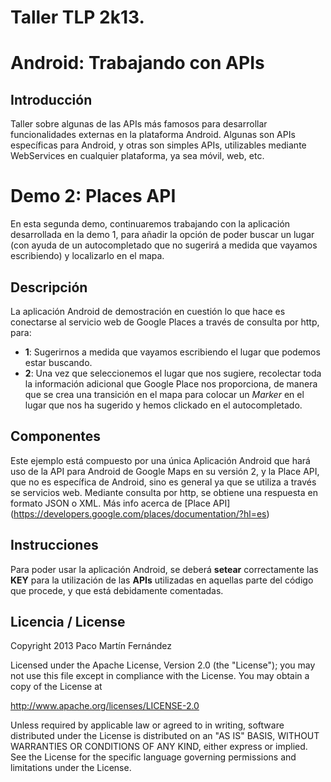 # Taller TLP 2k13. 
# Android: Trabajando con APIs

## Introducción

Taller sobre algunas de las APIs más famosos para desarrollar funcionalidades externas en la plataforma Android. Algunas son APIs específicas para Android, y otras son simples APIs, utilizables mediante WebServices en cualquier plataforma, ya sea móvil, web, etc.

# Demo 2: Places API

En esta segunda demo, continuaremos trabajando con la aplicación desarrollada en la demo 1, para añadir la opción de poder buscar un lugar (con ayuda de un autocompletado que no sugerirá a medida que vayamos escribiendo) y localizarlo en el mapa.

## Descripción

La aplicación Android de demostración en cuestión lo que hace es conectarse al servicio web de Google Places a través de consulta por http, para:

* **1**: Sugerirnos a medida que vayamos escribiendo el lugar que podemos estar buscando.
* **2**: Una vez que seleccionemos el lugar que nos sugiere, recolectar toda la información adicional que Google Place nos proporciona, de manera que se crea una transición en el mapa para colocar un *Marker* en el lugar que nos ha sugerido y hemos clickado en el autocompletado.

## Componentes

Este ejemplo está compuesto por una única Aplicación Android que hará uso de la API para Android de Google Maps en su versión 2, y la Place API, que no es específica de Android, sino es general ya que se utiliza a través se servicios web. Mediante consulta por http, se obtiene una respuesta en formato JSON o XML. Más info acerca de [Place API] (https://developers.google.com/places/documentation/?hl=es)

## Instrucciones

Para poder usar la aplicación Android, se deberá **setear** correctamente las **KEY** para la utilización de las **APIs** utilizadas en aquellas parte del código que procede, y que está debidamente comentadas.

## Licencia / License

Copyright 2013 Paco Martín Fernández

Licensed under the Apache License, Version 2.0 (the "License");
you may not use this file except in compliance with the License.
You may obtain a copy of the License at

http://www.apache.org/licenses/LICENSE-2.0

Unless required by applicable law or agreed to in writing, software distributed under the License is distributed on an "AS IS" BASIS, WITHOUT WARRANTIES OR CONDITIONS OF ANY KIND, either express or implied.
See the License for the specific language governing permissions and limitations under the License.
